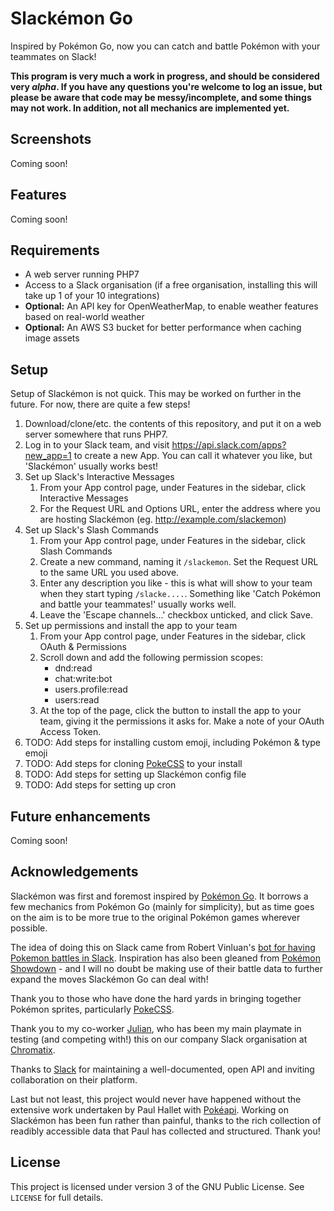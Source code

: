 # Slackémon Go

Inspired by Pokémon Go, now you can catch and battle Pokémon with your teammates on Slack!

**This program is very much a work in progress, and should be considered very *alpha*. If you have any questions you're welcome to log an issue, but please be aware that code may be messy/incomplete, and some things may not work. In addition, not all mechanics are implemented yet.**

## Screenshots

Coming soon!

## Features

Coming soon!

## Requirements

* A web server running PHP7
* Access to a Slack organisation (if a free organisation, installing this will take up 1 of your 10 integrations)
* **Optional:** An API key for OpenWeatherMap, to enable weather features based on real-world weather
* **Optional:** An AWS S3 bucket for better performance when caching image assets

## Setup

Setup of Slackémon is not quick. This may be worked on further in the future. For now, there are quite a few steps!

1. Download/clone/etc. the contents of this repository, and put it on a web server somewhere that runs PHP7.
1. Log in to your Slack team, and visit https://api.slack.com/apps?new_app=1 to create a new App. You can call it whatever you like, but 'Slackémon' usually works best!
1. Set up Slack's Interactive Messages
    1. From your App control page, under Features in the sidebar, click Interactive Messages
    1. For the Request URL and Options URL, enter the address where you are hosting Slackémon (eg. http://example.com/slackemon)
1. Set up Slack's Slash Commands
    1. From your App control page, under Features in the sidebar, click Slash Commands
    1. Create a new command, naming it `/slackemon`. Set the Request URL to the same URL you used above.
    1. Enter any description you like - this is what will show to your team when they start typing `/slacke....`. Something like 'Catch Pokémon and battle your teammates!' usually works well.
    1. Leave the 'Escape channels...' checkbox unticked, and click Save.
1. Set up permissions and install the app to your team
    1. From your App control page, under Features in the sidebar, click OAuth & Permissions
    1. Scroll down and add the following permission scopes:
        * dnd:read
        * chat:write:bot
        * users.profile:read
        * users:read
    1. At the top of the page, click the button to install the app to your team, giving it the permissions it asks for. Make a note of your OAuth Access Token.
1. TODO: Add steps for installing custom emoji, including Pokémon & type emoji
1. TODO: Add steps for cloning [PokeCSS](https://github.com/metaunicorn/pokecss-media) to your install
1. TODO: Add steps for setting up Slackémon config file
1. TODO: Add steps for setting up cron

## Future enhancements

Coming soon!

## Acknowledgements

Slackémon was first and foremost inspired by [Pokémon Go](http://www.pokemongo.com/). It borrows a few mechanics from Pokémon Go (mainly for simplicity), but as time goes on the aim is to be more true to the original Pokémon games wherever possible.

The idea of doing this on Slack came from Robert Vinluan's [bot for having Pokemon battles in Slack](https://github.com/rvinluan/slack-pokemon). Inspiration has also been gleaned from [Pokémon Showdown](http://pokemonshowdown.com/) - and I will no doubt be making use of their battle data to further expand the moves Slackémon Go can deal with!

Thank you to those who have done the hard yards in bringing together Pokémon sprites, particularly [PokeCSS](https://github.com/metaunicorn/pokecss-media).

Thank you to my co-worker [Julian](http://github.com/juz501), who has been my main playmate in testing (and competing with!) this on our company Slack organisation at [Chromatix](https://www.chromatix.com.au).

Thanks to [Slack](http://slack.com) for maintaining a well-documented, open API and inviting collaboration on their platform.

Last but not least, this project would never have happened without the extensive work undertaken by Paul Hallet with [Pokéapi](http://pokeapi.co). Working on Slackémon has been fun rather than painful, thanks to the rich collection of readibly accessible data that Paul has collected and structured. Thank you!

## License

This project is licensed under version 3 of the GNU Public License. See `LICENSE` for full details.
